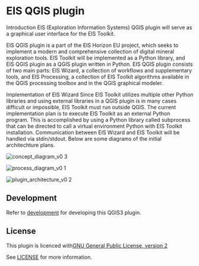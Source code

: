 # EIS QGIS plugin
Introduction
EIS (Exploration Information Systems) QGIS plugin will serve as a graphical user interface for the EIS Toolkit.

EIS QGIS plugin is a part of the EIS Horizon EU project, which seeks to implement a modern and comprehensive collection of digital mineral exploration tools. EIS Toolkit will be implemented as a Python library, and EIS QGIS plugin as a QGIS plugin written in Python. EIS QGIS plugin consists of two main parts: EIS Wizard, a collection of workflows and supplementary tools, and EIS Processing, a collection of EIS Toolkit algorithms available in the QGIS processing toolbox and in the QGIS graphical modeler.

Implementation of EIS Wizard
Since EIS Toolkit utilizes multiple other Python libraries and using external libraries in a QGIS plugin is in many cases difficult or impossible, EIS Toolkit must run outside QGIS. The current implementation plan is to execute EIS Toolkit as an external Python program. This is accomplished by using a Python library called subprocess that can be directed to call a virtual environment Python with EIS Toolkit installation. Communication between EIS Wizard and EIS Toolkit will be handled via stdin/stdout. Below are some diagrams of the initial architechture plans.

![concept_diagram_v0 3](https://user-images.githubusercontent.com/113038549/217557033-6d447f46-27fa-4412-92d7-c2df88c8457b.png)


![process_diagram_v0 1](https://user-images.githubusercontent.com/113038549/217557133-3da8d5a8-515d-4b7a-bef4-98aacc2e5da7.png)

![plugin_architecture_v0 2](https://user-images.githubusercontent.com/113038549/217557250-0631334d-47ea-4c0b-8886-0921d84d066c.png)

## Development

Refer to [development](docs/development.md) for developing this QGIS3 plugin.

## License
This plugin is licenced with[GNU General Public License, version 2](https://www.gnu.org/licenses/old-licenses/gpl-2.0.en.html)

See [LICENSE](LICENSE) for more information.
